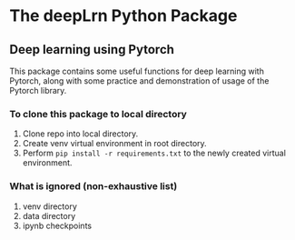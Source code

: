 # The deepLrn Python Package
## Deep learning using Pytorch

This package contains some useful functions for deep learning with Pytorch, along with some practice and demonstration of 
usage of the Pytorch library.

### To clone this package to local directory
1. Clone repo into local directory.
2. Create venv virtual environment in root directory.
3. Perform `pip install -r requirements.txt` to the newly created virtual environment.

### What is ignored (non-exhaustive list)
1. venv directory
2. data directory
3. ipynb checkpoints